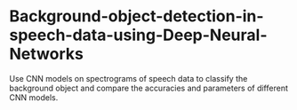 # Background-object-detection-in-speech-data-using-Deep-Neural-Networks
 Use CNN models on spectrograms of speech data to classify the background object and compare the accuracies and parameters of different CNN models.

